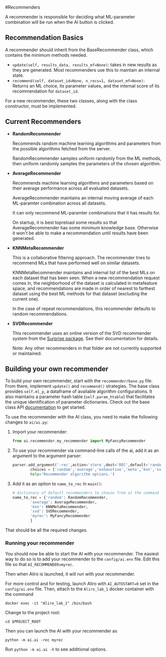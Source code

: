#Recommenders

A recommender is responsible for deciding what ML-parameter combination will be run when the AI button is clicked. 

## Recommendation Basics

A recommender should inherit from the BaseRecommender class, which contains the minimum methods needed. 

 - `update(self, results_data, results_mf=None)`: takes in new results as they are generated. Most recommenders use this to maintain an internal state. 
 - `recommend(self, dataset_id=None, n_recs=1, dataset_mf=None)`: Returns an ML choice, its parameter values, and the internal score of its recommendation for `dataset_id`.

For a new recommender, these two classes, along with the class constructor, must be implemented. 

## Current Recommenders

 - **RandomRecommender**

    Recommends random machine learning algorithms and parameters from the possible algorithms
    fetched from the server.
 
    RandomRecommender samples uniform randomly from the ML methods, then uniform randomly samples the parameters of the chosen algorithm.

 - **AverageRecommender**
    
    Recommends machine learning algorithms and parameters based on their average performance
    across all evaluated datasets.

    AverageRecommender maintains an internal moving average of each ML-paramter combination across all datasets. 

    It can only recommend ML-paramter combinations that it has results for. 

    On startup, it is best topreload some results so that AverageRecommender has some minimum knowledge base. Otherwise it won't be able to make a recommendation until results have been generated. 

 - **KNNMetaRecommender**
    
    This is a collaborative filtering approach. 
    The recommender tries to recommend MLs that have performed well on similar datasets. 
    
    KNNMetaRecommender maintains and internal list of the best MLs on each dataset that has been seen. 
    When a new recommendation request comes in, the neighborhood of the dataset is calculated in metafeature space, and recommendations are made in order of nearest to farthest dataset using the best ML methods for that dataset (excluding the current one). 
    
    In the case of repeat recommendations, this recommender defaults to random recommendations.

 - **SVDRecommender**

    This recommender uses an online version of the SVD recommender system from the [Surprise package](https://surprise.readthedocs.io/en/stable/matrix_factorization.html).
    See their documentation for details.

    Note: Any other recommenders in that folder are not currently supported or 
    maintained. 

## Building your own recommender

To build your own recommender, start with the `recommender/base.py` file.
From there, implement `update()` and `recommend()` strategies. 
The base class provides `self.ml_p`, a dataframe of available algorithm
configurations. 
It also maintains a parameter hash table (`self.param_htable`) that facilitates the
unique identification of parameter dictionaries. 
Check out the base class API [documentation]() to get started. 

To use the recommender with the AI class, you need to make the following changes to
`ai/ai.py`:

 1. Import your recommender:
   
    ```python
    from ai.recommender.my_recommender import MyFancyRecommender
    ```

 2. To use your recommender via command-line calls of the ai, add it as an argument
    to the argument parser:

    ```python 
    parser.add_argument('-rec',action='store',dest='REC',default='random',
            choices = ['random','average','exhaustive','meta','knn','svd','myrec'],
            help='Recommender algorithm options.')
    ```

 3. Add it as an option to `name_to_rec` in `main()`:

    ```python 
    # dictionary of default recommenders to choose from at the command line.
    name_to_rec = {'random': RandomRecommender,
            'average': AverageRecommender,
            'knn': KNNMetaRecommender,
            'svd': SVDRecommender,
            'myrec': MyFancyRecommender
            }
    ```

That should be all the required changes. 

### Running your recommender

You should now be able to start the AI with your recommender. 
The easiest way to do so is to add your recommender to the `config/ai.env` file.
Edit this file so that `AI_RECOMMENDER=myrec`.

Then when Aliro is launched, it will run with your recommender. 

For more control and for testing, launch Aliro with `AI_AUTOSTART=0` set in the
`config/ai.env` file. 
Then, attach to the `Aliro_lab_1` docker container with the command

    docker exec -it "Aliro_lab_1" /bin/bash

Change to the project root:

    cd $PROJECT_ROOT

Then you can launch the AI with your recommender as 

    python -m ai.ai -rec myrec 

Run `python -m ai.ai -h` to see additional options. 
